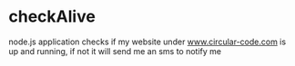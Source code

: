 # checkAlive
node.js application
checks if my website under www.circular-code.com is up and running, if not it will send me an sms to notify me
